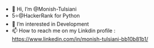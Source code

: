 - 👋 Hi, I’m @Monish-Tulsiani
- 5⭐@HackerRank for Python
- 👀 I’m interested in Development
- 📫 How to reach me on my Linkdin profile :   https://www.linkedin.com/in/monish-tulsiani-bb10b81b1/

<!---
Monish-Tulsiani/Monish-Tulsiani is a ✨ special ✨ repository because its `README.md` (this file) appears on your GitHub profile.
You can click the Preview link to take a look at your changes.
--->
